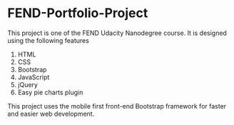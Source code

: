 # FEND-Portfolio-Project

This project is one of the FEND Udacity Nanodegree course. It is designed using the following features

1. HTML
2. CSS
3. Bootstrap
4. JavaScript
5. jQuery
6. Easy pie charts plugin

This project uses the mobile first front-end Bootstrap framework for faster and easier web development.
